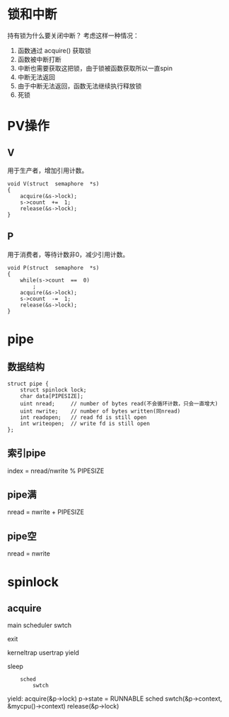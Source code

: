 # 锁和中断
持有锁为什么要关闭中断？
考虑这样一种情况：
1. 函数通过 acquire() 获取锁
2. 函数被中断打断
3. 中断也需要获取这把锁，由于锁被函数获取所以一直spin
4. 中断无法返回
5. 由于中断无法返回，函数无法继续执行释放锁
6. 死锁

# PV操作
## V
用于生产者，增加引用计数。
```
void V(struct  semaphore  *s)
{
    acquire(&s->lock);
    s->count  +=  1;
    release(&s->lock);
}
```

## P
用于消费者，等待计数非0，减少引用计数。
```
void P(struct  semaphore  *s)
{
    while(s->count  ==  0)
        ;
    acquire(&s->lock);
    s->count  -=  1;
    release(&s->lock);
}
```

# pipe
## 数据结构
```
struct pipe {
    struct spinlock lock;
    char data[PIPESIZE];
    uint nread;     // number of bytes read(不会循环计数，只会一直增大)
    uint nwrite;    // number of bytes written(同nread)
    int readopen;   // read fd is still open
    int writeopen;  // write fd is still open
};
```

## 索引pipe
index = nread/nwrite % PIPESIZE

## pipe满
nread = nwrite + PIPESIZE

## pipe空
nread = nwrite

# spinlock
## acquire

main
    scheduler
        swtch


exit

kerneltrap  usertrap
    yield

sleep
        
        
        sched
            swtch



yield:
    acquire(&p->lock)
    p->state = RUNNABLE
    sched
        swtch(&p->context, &mycpu()->context)
    release(&p->lock)